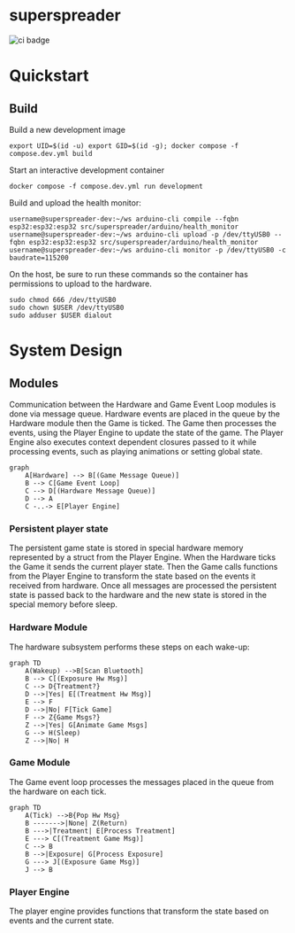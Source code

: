 # superspreader
![ci badge](https://github.com/griswaldbrooks/superspreader/actions/workflows/ci.yaml/badge.svg)

# Quickstart
## Build
Build a new development image
```shell
export UID=$(id -u) export GID=$(id -g); docker compose -f compose.dev.yml build
```
Start an interactive development container
```shell
docker compose -f compose.dev.yml run development
```
Build and upload the health monitor:
```shell
username@superspreader-dev:~/ws arduino-cli compile --fqbn esp32:esp32:esp32 src/superspreader/arduino/health_monitor
username@superspreader-dev:~/ws arduino-cli upload -p /dev/ttyUSB0 --fqbn esp32:esp32:esp32 src/superspreader/arduino/health_monitor
username@superspreader-dev:~/ws arduino-cli monitor -p /dev/ttyUSB0 -c baudrate=115200
```

On the host, be sure to run these commands so the container
has permissions to upload to the hardware.
```shell
sudo chmod 666 /dev/ttyUSB0
sudo chown $USER /dev/ttyUSB0
sudo adduser $USER dialout
```
# System Design

## Modules
Communication between the Hardware and Game Event Loop modules is done via message queue.
Hardware events are placed in the queue by the Hardware module then the Game is ticked.
The Game then processes the events, using the Player Engine to update the state of the game.
The Player Engine also executes context dependent closures passed to it while processing events, such as playing animations or setting global state.
```mermaid
graph
    A[Hardware] --> B[(Game Message Queue)]
    B --> C[Game Event Loop]
    C --> D[(Hardware Message Queue)]
    D --> A
    C -..-> E[Player Engine]
```

### Persistent player state
The persistent game state is stored in special hardware memory represented by a struct from the Player Engine.
When the Hardware ticks the Game it sends the current player state.
Then the Game calls functions from the Player Engine to transform the state based on the events it received from hardware.
Once all messages are processed the persistent state is passed back to the hardware and the new state is stored in the special memory before sleep.

### Hardware Module
The hardware subsystem performs these steps on each wake-up:
```mermaid
graph TD
    A(Wakeup) -->B[Scan Bluetooth]
    B --> C[(Exposure Hw Msg)]
    C --> D{Treatment?}
    D -->|Yes| E[(Treatment Hw Msg)]
    E --> F
    D -->|No| F[Tick Game]
    F --> Z{Game Msgs?}
    Z -->|Yes| G[Animate Game Msgs]
    G --> H(Sleep)
    Z -->|No| H
```

### Game Module
The Game event loop processes the messages placed in the queue from the hardware on each tick.
```mermaid
graph TD
    A(Tick) -->B{Pop Hw Msg}
    B ------->|None| Z(Return)
    B --->|Treatment| E[Process Treatment]
    E ---> C[(Treatment Game Msg)]
    C --> B
    B -->|Exposure| G[Process Exposure]
    G ---> J[(Exposure Game Msg)]
    J --> B
```

### Player Engine
The player engine provides functions that transform the state based on events and the current state.
